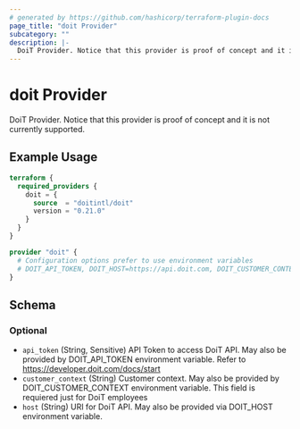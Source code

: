 ```yaml
---
# generated by https://github.com/hashicorp/terraform-plugin-docs
page_title: "doit Provider"
subcategory: ""
description: |-
  DoiT Provider. Notice that this provider is proof of concept and it is not currently supported.
---
```


# doit Provider

DoiT Provider. Notice that this provider is proof of concept and it is not currently supported.

## Example Usage

```terraform
terraform {
  required_providers {
    doit = {
      source  = "doitintl/doit"
      version = "0.21.0"
    }
  }
}

provider "doit" {
  # Configuration options prefer to use environment variables
  # DOIT_API_TOKEN, DOIT_HOST=https://api.doit.com, DOIT_CUSTOMER_CONTEXT
}
```

<!-- schema generated by tfplugindocs -->
## Schema

### Optional

- `api_token` (String, Sensitive) API Token to access DoiT API. May also be provided by DOIT_API_TOKEN environment variable. Refer to https://developer.doit.com/docs/start
- `customer_context` (String) Customer context. May also be provided by DOIT_CUSTOMER_CONTEXT environment variable. This field is requiered just for DoiT employees
- `host` (String) URI for DoiT API. May also be provided via DOIT_HOST environment variable.
